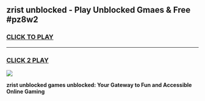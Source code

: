 
## zrist unblocked - Play Unblocked Gmaes & Free #pz8w2
<h3>
<a href="https://news.freeplayer.one?title=zrist_unblocked&ref=26F">CLICK TO PLAY</a></h3>
<hr>

<h3>
<a href="https://news.freeplayer.one?title=zrist_unblocked&ref=26F">CLICK 2 PLAY</a>
  
</h3>

<a href="https://news.freeplayer.one?title=zrist_unblocked&ref=26F/"><img src="https://clearcache.store/games.png"></a>


**zrist unblocked games unblocked: Your Gateway to Fun and Accessible Online Gaming**
